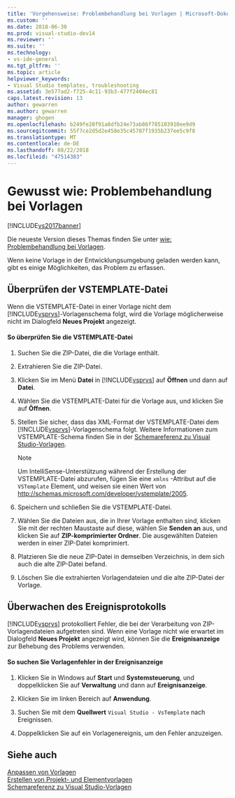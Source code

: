 ```yaml
---
title: 'Vorgehensweise: Problembehandlung bei Vorlagen | Microsoft-Dokumentation'
ms.custom: ''
ms.date: 2018-06-30
ms.prod: visual-studio-dev14
ms.reviewer: ''
ms.suite: ''
ms.technology:
- vs-ide-general
ms.tgt_pltfrm: ''
ms.topic: article
helpviewer_keywords:
- Visual Studio templates, troubleshooting
ms.assetid: 3e577ad2-f725-4c11-93b3-477f2404ec81
caps.latest.revision: 13
author: gewarren
ms.author: gewarren
manager: ghogen
ms.openlocfilehash: b249fe28f91a8dfb24e73ab86f785103910ee9d9
ms.sourcegitcommit: 55f7ce2d5d2e458e35c45787f1935b237ee5c9f8
ms.translationtype: MT
ms.contentlocale: de-DE
ms.lasthandoff: 08/22/2018
ms.locfileid: "47514383"
---
```

# <a name="how-to-troubleshoot-templates"></a>Gewusst wie: Problembehandlung bei Vorlagen
[!INCLUDE[vs2017banner](../includes/vs2017banner.md)]

Die neueste Version dieses Themas finden Sie unter [wie: Problembehandlung bei Vorlagen](https://docs.microsoft.com/visualstudio/ide/how-to-troubleshoot-templates).  
  
Wenn keine Vorlage in der Entwicklungsumgebung geladen werden kann, gibt es einige Möglichkeiten, das Problem zu erfassen.  
  
## <a name="validating-the-vstemplate-file"></a>Überprüfen der VSTEMPLATE-Datei  
 Wenn die VSTEMPLATE-Datei in einer Vorlage nicht dem [!INCLUDE[vsprvs](../includes/vsprvs-md.md)]-Vorlagenschema folgt, wird die Vorlage möglicherweise nicht im Dialogfeld **Neues Projekt** angezeigt.  
  
#### <a name="to-validate-the-vstemplate-file"></a>So überprüfen Sie die VSTEMPLATE-Datei  
  
1.  Suchen Sie die ZIP-Datei, die die Vorlage enthält.  
  
2.  Extrahieren Sie die ZIP-Datei.  
  
3.  Klicken Sie im Menü **Datei** in [!INCLUDE[vsprvs](../includes/vsprvs-md.md)] auf **Öffnen** und dann auf **Datei**.  
  
4.  Wählen Sie die VSTEMPLATE-Datei für die Vorlage aus, und klicken Sie auf **Öffnen**.  
  
5.  Stellen Sie sicher, dass das XML-Format der VSTEMPLATE-Datei dem [!INCLUDE[vsprvs](../includes/vsprvs-md.md)]-Vorlagenschema folgt. Weitere Informationen zum VSTEMPLATE-Schema finden Sie in der [Schemareferenz zu Visual Studio-Vorlagen](../extensibility/visual-studio-template-schema-reference.md).  
  
    > [!NOTE]
    >  Um IntelliSense-Unterstützung während der Erstellung der VSTEMPLATE-Datei abzurufen, fügen Sie eine `xmlns` -Attribut auf die `VSTemplate` Element, und weisen sie einen Wert von http://schemas.microsoft.com/developer/vstemplate/2005.  
  
6.  Speichern und schließen Sie die VSTEMPLATE-Datei.  
  
7.  Wählen Sie die Dateien aus, die in Ihrer Vorlage enthalten sind, klicken Sie mit der rechten Maustaste auf diese, wählen Sie **Senden an** aus, und klicken Sie auf **ZIP-komprimierter Ordner**. Die ausgewählten Dateien werden in einer ZIP-Datei komprimiert.  
  
8.  Platzieren Sie die neue ZIP-Datei in demselben Verzeichnis, in dem sich auch die alte ZIP-Datei befand.  
  
9. Löschen Sie die extrahierten Vorlagendateien und die alte ZIP-Datei der Vorlage.  
  
## <a name="monitoring-the-event-log"></a>Überwachen des Ereignisprotokolls  
 [!INCLUDE[vsprvs](../includes/vsprvs-md.md)] protokolliert Fehler, die bei der Verarbeitung von ZIP-Vorlagendateien aufgetreten sind. Wenn eine Vorlage nicht wie erwartet im Dialogfeld **Neues Projekt** angezeigt wird, können Sie die **Ereignisanzeige** zur Behebung des Problems verwenden.  
  
#### <a name="to-locate-template-errors-in-event-viewer"></a>So suchen Sie Vorlagenfehler in der Ereignisanzeige  
  
1.  Klicken Sie in Windows auf **Start** und **Systemsteuerung**, und doppelklicken Sie auf **Verwaltung** und dann auf **Ereignisanzeige**.  
  
2.  Klicken Sie im linken Bereich auf **Anwendung**.  
  
3.  Suchen Sie mit dem **Quellwert** `Visual Studio - VsTemplate` nach Ereignissen.  
  
4.  Doppelklicken Sie auf ein Vorlagenereignis, um den Fehler anzuzeigen.  
  
## <a name="see-also"></a>Siehe auch  
 [Anpassen von Vorlagen](../ide/customizing-project-and-item-templates.md)   
 [Erstellen von Projekt- und Elementvorlagen](../ide/creating-project-and-item-templates.md)   
 [Schemareferenz zu Visual Studio-Vorlagen](../extensibility/visual-studio-template-schema-reference.md)



